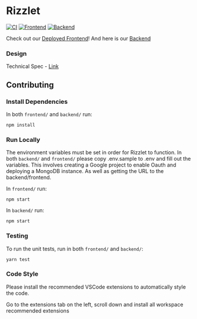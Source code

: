 # Rizzlet
[![CI](https://github.com/Rizzlet/rizzlet/actions/workflows/ci.yaml/badge.svg)](https://github.com/Rizzlet/rizzlet/actions/workflows/ci.yaml)
[![Frontend](https://github.com/Rizzlet/rizzlet/actions/workflows/azure-static-web-apps-icy-rock-018e11d1e.yml/badge.svg)](https://github.com/Rizzlet/rizzlet/actions/workflows/azure-static-web-apps-icy-rock-018e11d1e.yml)
[![Backend](https://github.com/Rizzlet/rizzlet/actions/workflows/main_rizzlet.yml/badge.svg)](https://github.com/Rizzlet/rizzlet/actions/workflows/main_rizzlet.yml)

Check out our [Deployed Frontend](https://icy-rock-018e11d1e.5.azurestaticapps.net/)! And here is our [Backend](https://rizzlet.azurewebsites.net/)

### Design

Technical Spec - [Link](https://docs.google.com/document/d/1pt8KaxrR4H4lkDkm3iwLrpPXjrTpsPzHESjQOSDFHxA/edit?usp=sharing)

## Contributing

### Install Dependencies

In both `frontend/` and `backend/` run:

```
npm install
```

### Run Locally

The environment variables must be set in order for Rizzlet to function. In both `backend/` and `frontend/` please copy .env.sample to .env and
fill out the variables. This involves creating a Google project to enable Oauth and deploying a MongoDB instance. As well as getting the URL to
the backend/frontend.

In `frontend/` run:

```
npm start
```

In `backend/` run:

```
npm start
```

### Testing

To run the unit tests, run in both `frontend/` and `backend/`: 
```
yarn test
```

### Code Style

Please install the recommended VSCode extensions to automatically style the code.

Go to the extensions tab on the left, scroll down and install all workspace recommended extensions
